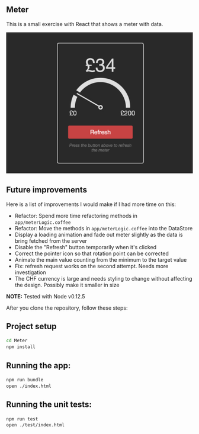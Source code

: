 Meter
-----
This is a small exercise with React that shows a meter with data.

![Meter](https://raw.githubusercontent.com/muhanad40/Meter/master/screenshot.png)

Future improvements
-------------------
Here is a list of improvements I would make if I had more time on this:

- Refactor: Spend more time refactoring methods in `app/meterLogic.coffee`
- Refactor: Move the methods in `app/meterLogic.coffee` into the DataStore
- Display a loading animation and fade out meter slightly as the data is bring fetched from the server
- Disable the "Refresh" button temporarily when it's clicked
- Correct the pointer icon so that rotation point can be corrected
- Animate the  main value counting from the minimum to the target value
- Fix: refresh request works on the second attempt. Needs more investigation
- The CHF currency is large and needs styling to change without affecting the design. Possibly make it smaller in size

**NOTE:** Tested with Node v0.12.5

After you clone the repository, follow these steps:

Project setup
-------------
```bash
cd Meter
npm install
```

Running the app:
----------------
```bash
npm run bundle
open ./index.html
```

Running the unit tests:
-----------------------
```bash
npm run test
open ./test/index.html
```
